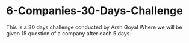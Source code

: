 # 6-Companies-30-Days-Challenge
This is a 30 days challenge conducted by Arsh Goyal Where we will be given 15 question of a company after each 5 days.

